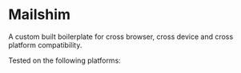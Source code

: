 Mailshim
========

A custom built boilerplate for cross browser, cross device and cross platform compatibility.

Tested on the following platforms: